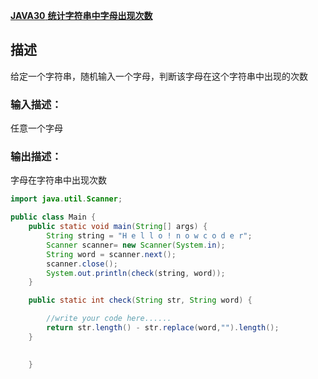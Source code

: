 [ **JAVA30** **统计字符串中字母出现次数** ](https://www.nowcoder.com/practice/83350872bdb5406fa706895d5efb1c55?tpId=220&tqId=2114039&ru=/exam/oj&qru=/ta/primary-grammar-java/question-ranking&sourceUrl=%2Fexam%2Foj%3Fpage%3D1%26tab%3D%25E8%25AF%25AD%25E6%25B3%2595%25E7%25AF%2587%26topicId%3D220)

## 描述

给定一个字符串，随机输入一个字母，判断该字母在这个字符串中出现的次数

### 输入描述：

任意一个字母

### 输出描述：

字母在字符串中出现次数

```java
import java.util.Scanner;

public class Main {
    public static void main(String[] args) {
        String string = "H e l l o ! n o w c o d e r";
        Scanner scanner= new Scanner(System.in);
        String word = scanner.next();
        scanner.close();
        System.out.println(check(string, word));
    }

    public static int check(String str, String word) {

        //write your code here......
        return str.length() - str.replace(word,"").length();
    }
        

    }

```

